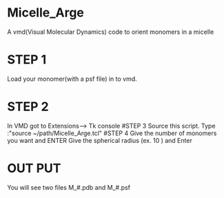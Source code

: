 # Micelle_Arge
A vmd(Visual Molecular Dynamics) code to orient monomers in a micelle
# STEP 1
Load your monomer(with a psf file) in to vmd.
# STEP 2
In VMD got to Extensions--> Tk console
#STEP 3
Source this script. Type :"source ~/path/Micelle_Arge.tcl"
#STEP 4
Give the number of monomers you want and ENTER
Give the spherical radius (ex. 10 ) and Enter
# OUT PUT
You will see two files
M_#.pdb and M_#.psf

